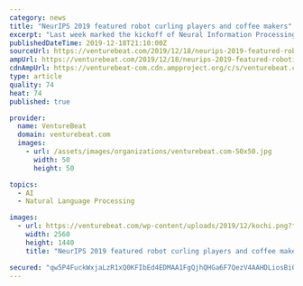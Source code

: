 ```yaml
---
category: news
title: "NeurIPS 2019 featured robot curling players and coffee makers"
excerpt: "Last week marked the kickoff of Neural Information Processing Systems (NeurIPS), one of the largest AI and machine learning conferences in the world ... and a multi-stage learning technique that uses pixel-level translation of human videos to train robots to complete tasks. Researchers at Berkeley’s department of electrical engineering ..."
publishedDateTime: 2019-12-18T21:10:00Z
sourceUrl: https://venturebeat.com/2019/12/18/neurips-2019-featured-robotic-curling-players-and-coffee-makers/
ampUrl: https://venturebeat.com/2019/12/18/neurips-2019-featured-robotic-curling-players-and-coffee-makers/amp/
cdnAmpUrl: https://venturebeat-com.cdn.ampproject.org/c/s/venturebeat.com/2019/12/18/neurips-2019-featured-robotic-curling-players-and-coffee-makers/amp/
type: article
quality: 74
heat: 74
published: true

provider:
  name: VentureBeat
  domain: venturebeat.com
  images:
    - url: /assets/images/organizations/venturebeat.com-50x50.jpg
      width: 50
      height: 50

topics:
  - AI
  - Natural Language Processing

images:
  - url: https://venturebeat.com/wp-content/uploads/2019/12/kochi.png?fit=2560%2C1440&amp;strip=all
    width: 2560
    height: 1440
    title: "NeurIPS 2019 featured robot curling players and coffee makers"

secured: "qw5P4FuckWxjaLzR1xQ0KFIbEd4EDMAA1FgQjhQHGa6F7QezV4AAHDLiosBiOVV0LpRs/uwB81Lk4vI8c/OUeAcfbhRpTZw2AtwAFrKv/GEdNpfnECmHoBxkIDyltILz0pc4i+6/V9GR9S/BS99s36RKu+yz/7kL/Ib3CftcjpsVt7BxE/DgDhGY3RGNoYUNR1T0kkB2v2jr1yym/Dk8kPyH08xdF4x/6h2+DKY3H73NmyWn+hsSZ3wQzUmcZi/AnsDB/hATioSWxGHxIeqiJw==;Qj0YvvSKDr+yuLIhuiSOfA=="
---
```


